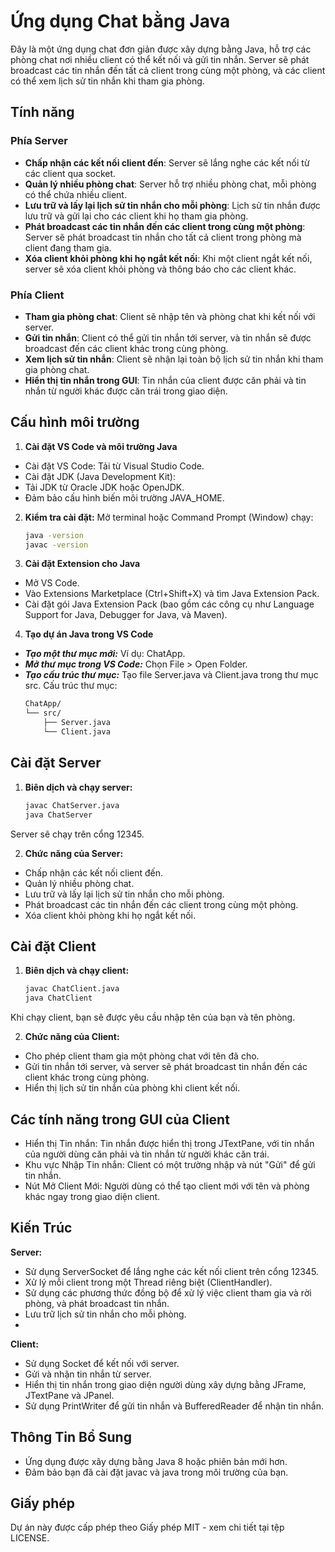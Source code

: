 # Ứng dụng Chat bằng Java

Đây là một ứng dụng chat đơn giản được xây dựng bằng Java, hỗ trợ các phòng chat nơi nhiều client có thể kết nối và gửi tin nhắn. Server sẽ phát broadcast các tin nhắn đến tất cả client trong cùng một phòng, và các client có thể xem lịch sử tin nhắn khi tham gia phòng.

## Tính năng

### Phía Server

- **Chấp nhận các kết nối client đến**: Server sẽ lắng nghe các kết nối từ các client qua socket.
- **Quản lý nhiều phòng chat**: Server hỗ trợ nhiều phòng chat, mỗi phòng có thể chứa nhiều client.
- **Lưu trữ và lấy lại lịch sử tin nhắn cho mỗi phòng**: Lịch sử tin nhắn được lưu trữ và gửi lại cho các client khi họ tham gia phòng.
- **Phát broadcast các tin nhắn đến các client trong cùng một phòng**: Server sẽ phát broadcast tin nhắn cho tất cả client trong phòng mà client đang tham gia.
- **Xóa client khỏi phòng khi họ ngắt kết nối**: Khi một client ngắt kết nối, server sẽ xóa client khỏi phòng và thông báo cho các client khác.

### Phía Client

- **Tham gia phòng chat**: Client sẽ nhập tên và phòng chat khi kết nối với server.
- **Gửi tin nhắn**: Client có thể gửi tin nhắn tới server, và tin nhắn sẽ được broadcast đến các client khác trong cùng phòng.
- **Xem lịch sử tin nhắn**: Client sẽ nhận lại toàn bộ lịch sử tin nhắn khi tham gia phòng chat.
- **Hiển thị tin nhắn trong GUI**: Tin nhắn của client được căn phải và tin nhắn từ người khác được căn trái trong giao diện.

## Cấu hình môi trường
1. **Cài đặt VS Code và môi trường Java**
   
- Cài đặt VS Code: Tải từ Visual Studio Code.
- Cài đặt JDK (Java Development Kit):
- Tải JDK từ Oracle JDK hoặc OpenJDK.
- Đảm bảo cấu hình biến môi trường JAVA_HOME.
  
2. **Kiểm tra cài đặt:**
Mở terminal hoặc Command Prompt (Window) chạy:
    ```bash
    java -version
    javac -version
3. **Cài đặt Extension cho Java**
- Mở VS Code.
- Vào Extensions Marketplace (Ctrl+Shift+X) và tìm Java Extension Pack.
- Cài đặt gói Java Extension Pack (bao gồm các công cụ như Language Support for Java, Debugger for Java, và Maven).

4. **Tạo dự án Java trong VS Code**
  - ***Tạo một thư mục mới:***
     Ví dụ: ChatApp.<br>
  - ***Mở thư mục trong VS Code:***
     Chọn File > Open Folder.
  - ***Tạo cấu trúc thư mục:***
    Tạo file Server.java và Client.java trong thư mục src.
    Cấu trúc thư mục:
       ```bash
       ChatApp/
       └── src/
           ├── Server.java
           └── Client.java
    
## Cài đặt Server

1. **Biên dịch và chạy server:**
   ```bash
   javac ChatServer.java
   java ChatServer
Server sẽ chạy trên cổng 12345.

2. **Chức năng của Server:**
- Chấp nhận các kết nối client đến.
- Quản lý nhiều phòng chat.
- Lưu trữ và lấy lại lịch sử tin nhắn cho mỗi phòng.
- Phát broadcast các tin nhắn đến các client trong cùng một phòng.
- Xóa client khỏi phòng khi họ ngắt kết nối.

## Cài đặt Client

1. **Biên dịch và chạy client:**
   ```bash
   javac ChatClient.java
   java ChatClient
Khi chạy client, bạn sẽ được yêu cầu nhập tên của bạn và tên phòng.

2. **Chức năng của Client:**
- Cho phép client tham gia một phòng chat với tên đã cho.
- Gửi tin nhắn tới server, và server sẽ phát broadcast tin nhắn đến các client khác trong cùng phòng.
- Hiển thị lịch sử tin nhắn của phòng khi client kết nối.

## Các tính năng trong GUI của Client 
- Hiển thị Tin nhắn: Tin nhắn được hiển thị trong JTextPane, với tin nhắn của người dùng căn phải và tin nhắn từ người khác căn trái.
- Khu vực Nhập Tin nhắn: Client có một trường nhập và nút "Gửi" để gửi tin nhắn.
- Nút Mở Client Mới: Người dùng có thể tạo client mới với tên và phòng khác ngay trong giao diện client.

## Kiến Trúc
**Server:**
- Sử dụng ServerSocket để lắng nghe các kết nối client trên cổng 12345.
- Xử lý mỗi client trong một Thread riêng biệt (ClientHandler).
- Sử dụng các phương thức đồng bộ để xử lý việc client tham gia và rời phòng, và phát broadcast tin nhắn.
- Lưu trữ lịch sử tin nhắn cho mỗi phòng.
- 
**Client:**
- Sử dụng Socket để kết nối với server.
- Gửi và nhận tin nhắn từ server.
- Hiển thị tin nhắn trong giao diện người dùng xây dựng bằng JFrame, JTextPane và JPanel.
- Sử dụng PrintWriter để gửi tin nhắn và BufferedReader để nhận tin nhắn.

## Thông Tin Bổ Sung
- Ứng dụng được xây dựng bằng Java 8 hoặc phiên bản mới hơn.
- Đảm bảo bạn đã cài đặt javac và java trong môi trường của bạn.

## Giấy phép
Dự án này được cấp phép theo Giấy phép MIT - xem chi tiết tại tệp LICENSE.
  





   
